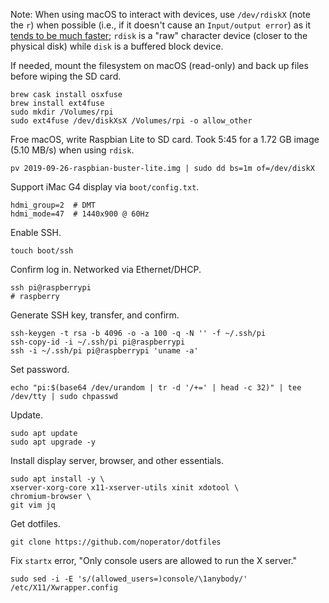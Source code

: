 Note: When using macOS to interact with devices, use `/dev/rdiskX` (note the `r`) when possible (i.e., if it doesn't cause an `Input/output error`) as it [tends to be much faster](https://superuser.com/a/631601); `rdisk` is a "raw" character device (closer to the physical disk) while `disk` is a buffered block device.

If needed, mount the filesystem on macOS (read-only) and back up files before wiping the SD card.
```
brew cask install osxfuse
brew install ext4fuse
sudo mkdir /Volumes/rpi
sudo ext4fuse /dev/diskXsX /Volumes/rpi -o allow_other
```

Froe macOS, write Raspbian Lite to SD card. Took 5:45 for a 1.72 GB image (5.10 MB/s) when using `rdisk`.
```
pv 2019-09-26-raspbian-buster-lite.img | sudo dd bs=1m of=/dev/diskX
```

Support iMac G4 display via `boot/config.txt`.
```
hdmi_group=2  # DMT
hdmi_mode=47  # 1440x900 @ 60Hz
```

Enable SSH.
```
touch boot/ssh
```

Confirm log in. Networked via Ethernet/DHCP.
```
ssh pi@raspberrypi
# raspberry
```

Generate SSH key, transfer, and confirm.
```
ssh-keygen -t rsa -b 4096 -o -a 100 -q -N '' -f ~/.ssh/pi
ssh-copy-id -i ~/.ssh/pi pi@raspberrypi
ssh -i ~/.ssh/pi pi@raspberrypi 'uname -a'
```

Set password.
```
echo "pi:$(base64 /dev/urandom | tr -d '/+=' | head -c 32)" | tee /dev/tty | sudo chpasswd
```

Update.
```
sudo apt update
sudo apt upgrade -y
```

Install display server, browser, and other essentials.
```
sudo apt install -y \
xserver-xorg-core x11-xserver-utils xinit xdotool \
chromium-browser \
git vim jq
```

Get dotfiles.
```
git clone https://github.com/noperator/dotfiles
```

Fix `startx` error, "Only console users are allowed to run the X server."
```
sudo sed -i -E 's/(allowed_users=)console/\1anybody/' /etc/X11/Xwrapper.config
```
